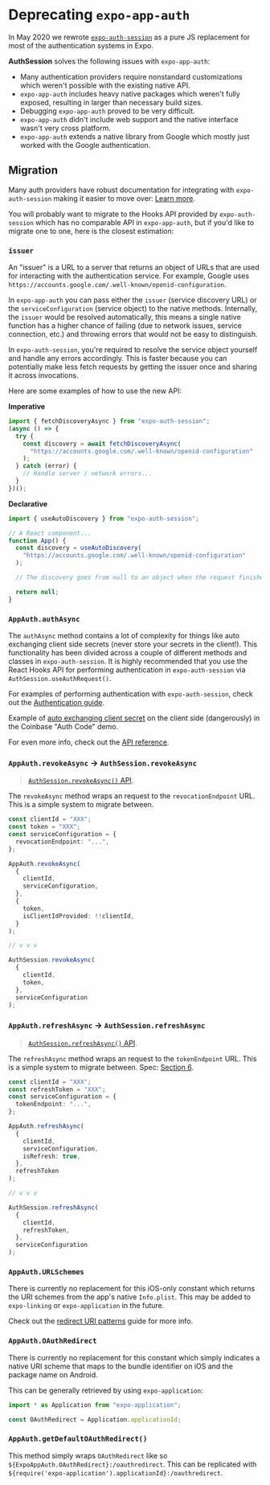 # Deprecating `expo-app-auth`

In May 2020 we rewrote [`expo-auth-session`](https://docs.expo.dev/versions/latest/sdk/auth-session/) as a pure JS replacement for most of the authentication systems in Expo.

**AuthSession** solves the following issues with `expo-app-auth`:

- Many authentication providers require nonstandard customizations which weren't possible with the existing native API.
- `expo-app-auth` includes heavy native packages which weren't fully exposed, resulting in larger than necessary build sizes.
- Debugging `expo-app-auth` proved to be very difficult.
- `expo-app-auth` didn't include web support and the native interface wasn't very cross platform.
- `expo-app-auth` extends a native library from Google which mostly just worked with the Google authentication.

## Migration

Many auth providers have robust documentation for integrating with `expo-auth-session` making it easier to move over: [Learn more](https://docs.expo.dev/guides/authentication/).

You will probably want to migrate to the Hooks API provided by `expo-auth-session` which has no comparable API in `expo-app-auth`, but if you'd like to migrate one to one, here is the closest estimation:

### `issuer`

An "issuer" is a URL to a server that returns an object of URLs that are used for interacting with the authentication service. For example, Google uses `https://accounts.google.com/.well-known/openid-configuration`.

In `expo-app-auth` you can pass either the `issuer` (service discovery URL) or the `serviceConfiguration` (service object) to the native methods. Internally, the `issuer` would be resolved automatically, this means a single native function has a higher chance of failing (due to network issues, service connection, etc.) and throwing errors that would not be easy to distinguish.

In `expo-auth-session`, you're required to resolve the service object yourself and handle any errors accordingly. This is faster because you can potentially make less fetch requests by getting the issuer once and sharing it across invocations.

Here are some examples of how to use the new API:

**Imperative**

```ts
import { fetchDiscoveryAsync } from "expo-auth-session";
(async () => {
  try {
    const discovery = await fetchDiscoveryAsync(
      "https://accounts.google.com/.well-known/openid-configuration"
    );
  } catch (error) {
    // Handle server / network errors...
  }
})();
```

**Declarative**

```ts
import { useAutoDiscovery } from "expo-auth-session";

// A React component...
function App() {
  const discovery = useAutoDiscovery(
    "https://accounts.google.com/.well-known/openid-configuration"
  );

  // The discovery goes from null to an object when the request finishes.

  return null;
}
```

### `AppAuth.authAsync`

The `authAsync` method contains a lot of complexity for things like auto exchanging client side secrets (never store your secrets in the client!). This functionality has been divided across a couple of different methods and classes in `expo-auth-session`. It is highly recommended that you use the React Hooks API for performing authentication in `expo-auth-session` via `AuthSession.useAuthRequest()`.

For examples of performing authentication with `expo-auth-session`, check out the [Authentication guide](https://docs.expo.dev/guides/authentication/).

Example of [auto exchanging client secret](https://docs.expo.dev/guides/authentication/#coinbase) on the client side (dangerously) in the Coinbase "Auth Code" demo.

For even more info, check out the [API reference](https://docs.expo.dev/versions/latest/sdk/auth-session/#useauthrequest).

### `AppAuth.revokeAsync` -> `AuthSession.revokeAsync`

> [`AuthSession.revokeAsync()` API](https://docs.expo.dev/versions/latest/sdk/auth-session/#authsessionrevokeasync).

The `revokeAsync` method wraps an request to the `revocationEndpoint` URL. This is a simple system to migrate between.

```ts
const clientId = "XXX";
const token = "XXX";
const serviceConfiguration = {
  revocationEndpoint: "...",
};

AppAuth.revokeAsync(
  {
    clientId,
    serviceConfiguration,
  },
  {
    token,
    isClientIdProvided: !!clientId,
  }
);

// v v v

AuthSession.revokeAsync(
  {
    clientId,
    token,
  },
  serviceConfiguration
);
```

### `AppAuth.refreshAsync` -> `AuthSession.refreshAsync`

> [`AuthSession.refreshAsync()` API](https://docs.expo.dev/versions/latest/sdk/auth-session/#authsessionrefreshasync).

The `refreshAsync` method wraps an request to the `tokenEndpoint` URL. This is a simple system to migrate between. Spec: [Section 6](https://tools.ietf.org/html/rfc6749#section-6).

```ts
const clientId = "XXX";
const refreshToken = "XXX";
const serviceConfiguration = {
  tokenEndpoint: "...",
};

AppAuth.refreshAsync(
  {
    clientId,
    serviceConfiguration,
    isRefresh: true,
  },
  refreshToken
);

// v v v

AuthSession.refreshAsync(
  {
    clientId,
    refreshToken,
  },
  serviceConfiguration
);
```

### `AppAuth.URLSchemes`

There is currently no replacement for this iOS-only constant which returns the URI schemes from the app's native `Info.plist`. This may be added to `expo-linking` or `expo-application` in the future.

Check out the [redirect URI patterns](https://docs.expo.dev/guides/authentication/#redirect-uri-patterns) guide for more info.

### `AppAuth.OAuthRedirect`

There is currently no replacement for this constant which simply indicates a native URI scheme that maps to the bundle identifier on iOS and the package name on Android.

This can be generally retrieved by using `expo-application`:

```ts
import * as Application from "expo-application";

const OAuthRedirect = Application.applicationId;
```

### `AppAuth.getDefaultOAuthRedirect()`

This method simply wraps `OAuthRedirect` like so `${ExpoAppAuth.OAuthRedirect}:/oauthredirect`. This can be replicated with `${require('expo-application').applicationId}:/oauthredirect`.
